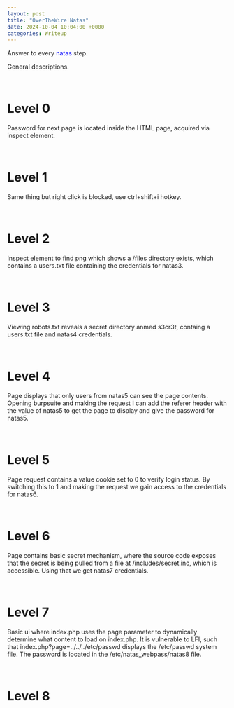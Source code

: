 ```yaml
---
layout: post
title: "OverTheWire Natas"
date: 2024-10-04 10:04:00 +0000
categories: Writeup
---
```


Answer to every <span style="color:blue">natas</span> step.

General descriptions.

&nbsp;

# Level 0

Password for next page is located inside the HTML page, acquired via inspect element.

&nbsp;

# Level 1

Same thing but right click is blocked, use ctrl+shift+i hotkey.

&nbsp;

# Level 2

Inspect element to find png which shows a /files directory exists, which contains a users.txt file containing the credentials for natas3.

&nbsp;

# Level 3

Viewing robots.txt reveals a secret directory anmed s3cr3t, containg a users.txt file and natas4 credentials.

&nbsp;

# Level 4

Page displays that only users from natas5 can see the page contents. Opening burpsuite and making the request I can add the referer header with the value of natas5 to get the page to display and give the password for natas5.

&nbsp;

# Level 5

Page request contains a value cookie set to 0 to verify login status. By switching this to 1 and making the request we gain access to the credentials for natas6.

&nbsp;

# Level 6

Page contains basic secret mechanism, where the source code exposes that the secret is being pulled from a file at /includes/secret.inc, which is accessible. Using that we get natas7 credentials.

&nbsp;

# Level 7

Basic ui where index.php uses the page parameter to dynamically determine what content to load on index.php. It is vulnerable to LFI, such that index.php?page=../../../etc/passwd displays the /etc/passwd system file. The password is located in the /etc/natas_webpass/natas8 file.

&nbsp;

# Level 8


